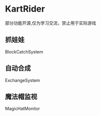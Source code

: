 # KartRider
部分功能开源,仅为学习交流，禁止用于实际游戏

## 抓娃娃
BlockCatchSystem

## 自动合成
ExchangeSystem

## 魔法帽监视
MagicHatMonitor
